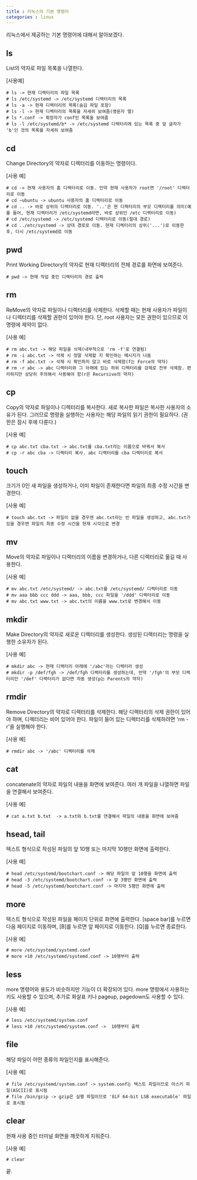 ```yaml
---
title : 리눅스의 기본 명령어
categories : linux
---
```


리눅스에서 제공하는 기본 명령어에 대해서 알아보겠다. 

## ls

List의 약자로 파일 목록을 나열한다.

[사용예]

```
# ls -> 현재 디렉터리의 파일 목록
# ls /etc/systemd -> /etc/systemd 디렉터리의 목록
# ls -a -> 현재 디렉터리의 목록(숨김 파일 포함)
# ls -l -> 현재 디렉터리의 목록을 자세히 보여줌(영문자 엘)
# ls *.conf -> 확장자가 conf인 목록을 보여줌
# ls -l /etc/systemd/b* -> /etc/systemd 디렉터리에 있는 목록 중 앞 글자가 'b'인 것의 목록을 자세히 보여줌
```

## cd

Change Directory의 약자로 디렉터리를 이동하는 명령이다.

[사용 예]

```
# cd -> 현재 사용자의 홈 디렉터리로 이동. 만약 현재 사용자가 root면 '/root' 디렉터리로 이동
# cd ~ubuntu -> ubuntu 사용자의 홈 디렉터리로 이동
# cd .. -> 바로 상위의 디렉터리로 이동. '..'은 현 디렉터리의 부모 디렉터리를 의미(예를 들어, 현재 디렉터리가 /etc/systemd라면, 바로 상위인 /etc 디렉터리로 이동)
# cd /etc/systemd -> /etc/systemd 디렉터리로 이동(절대 경로)
# cd ../etc/systemd -> 상대 경로로 이동. 현재 디렉터리의 상위('...')로 이동한 후, 다시 /etc/systemd로 이동
```

## pwd

Print Working Directory의 약자로 현재 디렉터리의 전체 경로를 화면에 보여준다.

```
# pwd -> 현재 작업 중인 디렉터리의 경로 출력
```

## rm

ReMove의 약자로 파일이나 디렉터리를 삭제한다. 삭제할 때는 현재 사용자가 파일이나 디렉터리를 삭제할 권한이 있어야 한다. 단, root 사용자는 모든 권한이 있으므로 이 명령에 제약이 없다.

[사용 예]

```
# rm abc.txt -> 해당 파일을 삭제(내부적으로 'rm -f'로 연결됨)
# rm -i abc.txt -> 삭제 시 정말 삭제할 지 확인하는 메시지가 나옴
# rm -f abc.txt -> 삭제 시 확인하지 않고 바로 삭제함(f는 Force의 약자)
# rm -r abc -> abc 디렉터리와 그 아래에 있는 하위 디렉터리를 강제로 전부 삭제함. 편리하지만 상당히 주의해서 사용해야 함(r은 Recursive의 약자)
```

## cp

Copy의 약자로 파일이나 디렉터리를 복사한다. 새로 복사한 파일은 복사한 사용자의 소유가 된다. 그러므로 명령을 실행하는 사용자는 해당 파일의 읽기 권한이 필요하다. (권한은 잠시 후에 다룬다.)

[사용 예]

```
# cp abc.txt cba.txt -> abc.txt를 cba.txt라는 이름으로 바꿔서 복사
# cp -r abc cba -> 디렉터리 복사. abc 디렉터리를 cba 디렉터리로 복사
```

## touch

크기가 0인 새 파일을 생성하거나, 이미 파일이 존재한다면 파일의 최종 수정 시간을 변경한다.

[사용 예]

```
# touch abc.txt -> 파일이 없을 경우엔 abc.txt라는 빈 파일을 생성하고, abc.txt가 있을 경우엔 파일의 최종 수정 시간을 현재 시각으로 변경
```

## mv

Move의 약자로 파일이나 디렉터리의 이름을 변경하거나, 다른 디렉터리로 옮길 때 사용한다.

[사용 예]

```
# mv abc.txt /etc/systemd/ -> abc.txt를 /etc/systemd/ 디렉터리로 이동
# mv aaa bbb ccc ddd -> aaa, bbb, ccc 파일을 '/ddd' 디렉터리로 이동
# mv abc.txt www.txt -> abc.txt의 이름을 www.txt로 변경해서 이동
```

## mkdir

Make Directory의 약자로 새로운 디렉터리를 생성한다. 생성된 디렉터리는 명령을 실행한 소유자가 된다.

[사용 예]

```
# mkdir abc -> 현재 디렉터리 아래에 '/abc'라는 디렉터리 생성
# mkdir -p /def/fgh -> /def/fgh 디렉터리를 생성하는데, 만약 '/fgh'의 부모 디렉터리인 '/def' 디렉터리가 없다면 자동 생성(p는 Parents의 약자)
```

## rmdir

Remove Directory의 약자로 디렉터리를 삭제한다. 해당 디렉터리의 삭제 권한이 있어야 하며, 디렉터리는 비어 있어야 한다. 파일이 들어 있는 디렉터리를 삭제하려면 'rm -r'을 실행해야 한다.

[사용 예]

```
# rmdir abc -> '/abc' 디렉터리를 삭제
```

## cat

concatenate의 약자로 파일의 내용을 화면에 보여준다. 여러 개 파일을 나열하면 파일을 연결해서 보여준다.

[사용 예]

```
# cat a.txt b.txt  -> a.txt와 b.txt를 연결해서 파일의 내용을 화면에 보여줌
```

## hsead, tail

텍스트 형식으로 작성된 파일의 앞 10행 또는 마지막 10행만 화면에 출력한다.

[사용 예]

```
# head /etc/systemd/bootchart.conf -> 해당 파일의 앞 10행을 화면에 출력
# head -3 /etc/systemd/bootchart.conf -> 앞 3행만 화면에 출력
# head -5 /etc/systemd/bootchart.conf -> 마지막 5행만 화면에 출력
```

## more

텍스트 형식으로 작성된 파일을 페이지 단위로 화면에 출력한다. [space bar]를 누르면 다음 페이지로 이동하며, [B]를 누르면 앞 페이지로 이동한다. [Q]를 누르면 종료한다.

[사용 예]

```
# more /etc/systemd/systemd.conf
# more +10 /etc/systemd/systemd.conf -> 10행부터 출력
```

## less

more 명령어와 용도가 비슷하지만 기능이 더 확장되어 있다. more 명령에서 사용하는 키도 사용할 수 있으며, 추가로 화살표 키나 pageup, pagedown도 사용할 수 있다.

[사용 예]

```
# less /etc/systemd/system.conf
# less +10 /etc/systemd/system.conf ->  10행부터 출력
```

## file

해당 파일이 어떤 종류의 파일인지를 표시해준다.

[사용 예]

```
# file /etc/systemd/system.conf -> system.conf는 텍스트 파일이므로 아스키 파일(ASCII)로 표시됨
# file /bin/gzip -> gzip은 실행 파일이므로 'ELF 64-bit LSB executable' 파일로 표시됨
```

## clear

현재 사용 중인 터미널 화면을 깨끗하게 지워준다.

[사용 예]

```
# clear
```

끝.